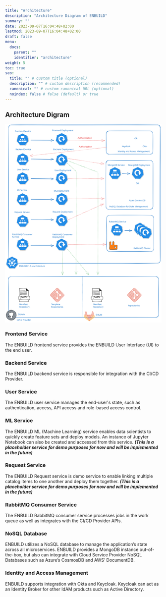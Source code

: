 ```yaml
---
title: "Architecture"
description: "Architecture Diagram of ENBUILD"
summary: ""
date: 2023-09-07T16:04:48+02:00
lastmod: 2023-09-07T16:04:48+02:00
draft: false
menu:
  docs:
    parent: ""
    identifier: "architecture"
weight: 5
toc: true
seo:
  title: "" # custom title (optional)
  description: "" # custom description (recommended)
  canonical: "" # custom canonical URL (optional)
  noindex: false # false (default) or true
---
```


## Architecture Digram

<picture><img src="/images/architecture.svg" alt="Screenshot of ENBUILD Login Screen"></img></picture>

### Frontend Service

The ENBUILD frontend service provides the ENBUILD User Interface (UI) to the end user.

### Backend Service

The ENBUILD backend service is responsible for integration with the CI/CD Provider.

### User Service

The ENBUILD user service manages the end-user's state, such as authentication, access, API access and role-based access control.

### ML Service

The ENBUILD ML (Machine Learning) service enables data scientists to quickly create feature sets and deploy models. An instance of Jupyter Notebook can also be created and accessed from this service. 
***(This is a placeholder service for demo purposes for now and will be implemented in the future)***

### Request Service

The ENBUILD Request service is demo service to enable linking multiple catalog items to one another and deploy them together.
***(This is a placeholder service for demo purposes for now and will be implemented in the future)***

### RabbitMQ Consumer Service

The ENBUILD RabbitMQ consumer service processes jobs in the work queue as well as integrates with the CI/CD Provider APIs.

### NoSQL Database

ENBUILD utilizes a NoSQL database to manage the application’s state across all microservices. ENBUILD provides a MongoDB instance out-of-the-box, but also can integrate with Cloud Service Provider NoSQL Databases such as Azure’s CosmosDB and AWS’ DocumentDB.

### Identity and Access Management

ENBUILD supports integration with Okta and Keycloak. Keycloak can act as an Identity Broker for other IdAM products such as Active Directory.
